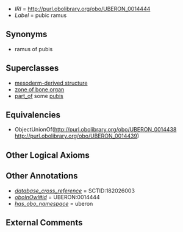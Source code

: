  * *IRI* = http://purl.obolibrary.org/obo/UBERON_0014444
 * *Label* = pubic ramus

## Synonyms

 * ramus of pubis

## Superclasses

 * [mesoderm-derived structure](../../UBERON/20/UBERON_0004120.md)
 * [zone of bone organ](../../UBERON/13/UBERON_0005913.md)
 * [part_of](../../BFO/50/BFO_0000050.md) some [pubis](../../UBERON/75/UBERON_0001275.md)

## Equivalencies

 * ObjectUnionOf(<http://purl.obolibrary.org/obo/UBERON_0014438> <http://purl.obolibrary.org/obo/UBERON_0014439>)

## Other Logical Axioms


## Other Annotations

 * *[database_cross_reference](../../ef/oboInOwl#hasDbXref.md)* = SCTID:182026003
 * *[oboInOwl#id](../../id/oboInOwl#id.md)* = UBERON:0014444
 * *[has_obo_namespace](../../ce/oboInOwl#hasOBONamespace.md)* = uberon

## External Comments

